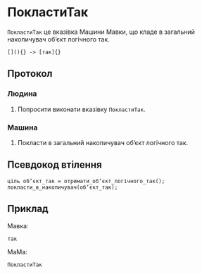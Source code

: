 # ПокластиТак

`ПокластиТак` <keyword>це</keyword> вказівка <subject>Машини Мавки</subject>, що кладе в загальний накопичувач обʼєкт
логічного так.

```
[](){} -> [так]{}
```

## Протокол

### Людина

1. Попросити виконати вказівку `ПокластиТак`.

### Машина

1. Покласти в загальний накопичувач обʼєкт логічного так.

## Псевдокод втілення

```ціль
ціль обʼєкт_так = отримати_обʼєкт_логічного_так();
покласти_в_накопичувач(обʼєкт_так);
```

## Приклад

<subject>Мавка</subject>:

```мавка
так
```

<subject>МаМа</subject>:

```мама
ПокластиТак
```